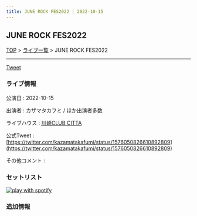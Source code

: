 ```yaml
---
title: JUNE ROCK FES2022 | 2022-10-15
---
```

## JUNE ROCK FES2022

[TOP](/setlist/) > [ライブ一覧](lives.html) > JUNE ROCK FES2022

___

<a href="https://twitter.com/share?ref_src=twsrc%5Etfw" data-text="3markets[ ]セットリスト > JUNE ROCK FES2022" class="twitter-share-button" data-via="3markets" data-hashtags="3markets" data-related="3markets" data-show-count="false">Tweet</a>

### ライブ情報

公演日
:    2022-10-15

出演者
:    カザマタカフミ / ほか出演者多数

ライブハウス
:    [川崎CLUB CITTA](livehouse045.html)

公式Tweet
:    [https://twitter.com/kazamatakafumi/status/1576050826610892809](https://twitter.com/kazamatakafumi/status/1576050826610892809)

その他コメント
:    

### セットリスト


[![play with spotify](images/spotify-icon.png)](https://open.spotify.com/playlist/0erm9MdEF9GE6RSEP4s4d0)





### 追加情報






<script async src="https://platform.twitter.com/widgets.js" charset="utf-8"></script>